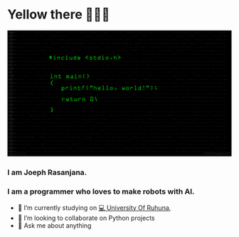 # Yellow there 👋👋👋

![](https://github.com/JosephLahiru/JosephLahiru/blob/main/res/back.png)

### I am Joeph Rasanjana.
### I am a programmer who loves to make robots with AI.

- 🔭 I’m currently studying on [💻 University Of Ruhuna](http://iit.ac.lk/),
- 👯 I’m looking to collaborate on Python projects
- 💬 Ask me about anything